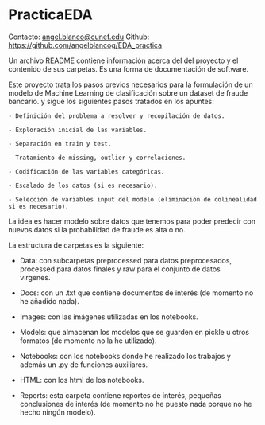 # PracticaEDA

Contacto: angel.blanco@cunef.edu
Github: https://github.com/angelblancog/EDA_practica

Un archivo README contiene información acerca del del proyecto y el contenido de sus carpetas. Es una forma de documentación de software.

Este proyecto trata los pasos previos necesarios para la formulación de un modelo de Machine Learning de clasificación sobre un dataset de fraude bancario. y sigue los siguientes pasos tratados en los apuntes:

    - Definición del problema a resolver y recopilación de datos.

    - Exploración inicial de las variables.

    - Separación en train y test.

    - Tratamiento de missing, outlier y correlaciones.

    - Codificación de las variables categóricas.

    - Escalado de los datos (si es necesario).

    - Selección de variables input del modelo (eliminación de colinealidad si es necesario).

La idea es hacer modelo sobre datos que tenemos para poder predecir con nuevos datos si la probabilidad de fraude es alta o no.

La estructura de carpetas es la siguiente:

- Data: con subcarpetas preprocessed para datos preprocesados, processed para datos finales y raw para el conjunto de datos   
                    vírgenes.

- Docs: con un .txt que contiene documentos de interés (de momento no he añadido nada).

- Images: con las imágenes utilizadas en los notebooks.

- Models: que almacenan los modelos que se guarden en pickle u otros formatos (de momento no la he utilizado).

- Notebooks: con los notebooks donde he realizado los trabajos y además un .py de funciones auxiliares.

- HTML: con los html de los notebooks.

- Reports: esta carpeta contiene reportes de interés, pequeñas conclusiones de interés (de momento no he puesto nada porque no he hecho 
            ningún modelo).